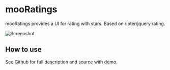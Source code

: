 mooRatings 
===========

mooRatings provides a UI for rating with stars. Based on ripter/jquery.rating.

![Screenshot](http://files.acegroup.nl/mootools/acegroup-mooratings.png)

How to use
----------

See Github for full description and source with demo.